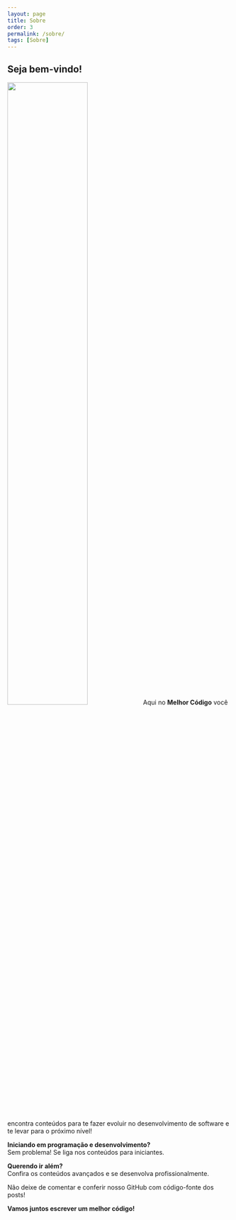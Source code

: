 ```yaml
---
layout: page
title: Sobre
order: 3
permalink: /sobre/
tags: [Sobre]
---
```


<h2>Seja bem-vindo!</h2>

<p>
<img src="{{ site.baseurl }}/assets/img/rg.png" width="60%" class="right">
Aqui no <b>Melhor Código</b> você encontra conteúdos para te fazer evoluir no desenvolvimento de software e te levar para o próximo nível!
</p>

<b>Iniciando em programação e desenvolvimento?</b>
<br/>
Sem problema! Se liga nos conteúdos para iniciantes.

<b>Querendo ir além?</b>
<br/>
Confira os conteúdos avançados e se desenvolva profissionalmente.

<p>
Não deixe de comentar e conferir nosso GitHub com código-fonte dos posts!
</p> 

<b>Vamos juntos escrever um melhor código!</b>